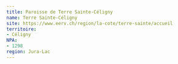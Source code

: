 ```yaml
---
title: Paroisse de Terre Sainte-Céligny
name: Terre Sainte-Céligny
site: https://www.eerv.ch/region/la-cote/terre-sainte/accueil
territoire:
- Céligny
NPA:
- 1298
region: Jura-Lac
---
```


